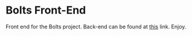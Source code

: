 # Bolts Front-End
Front end for the Bolts project. Back-end can be found at <a href="https://github.com/jscheiber22/bolts-backend">this</a> link. Enjoy.

